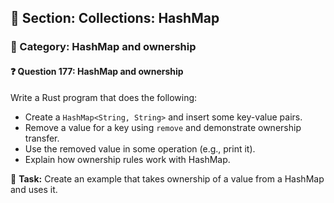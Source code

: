 ## 📘 Section: Collections: HashMap  
### 🔹 Category: HashMap and ownership  
#### ❓ Question 177: HashMap and ownership

Write a Rust program that does the following:

- Create a `HashMap<String, String>` and insert some key-value pairs.
- Remove a value for a key using `remove` and demonstrate ownership transfer.
- Use the removed value in some operation (e.g., print it).
- Explain how ownership rules work with HashMap.

🔧 **Task:** Create an example that takes ownership of a value from a HashMap and uses it.
